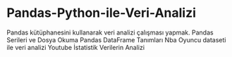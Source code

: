 # Pandas-Python-ile-Veri-Analizi
Pandas kütüphanesini kullanarak veri analizi çalışması yapmak.
Pandas Serileri ve Dosya Okuma
Pandas DataFrame Tanımları
Nba Oyuncu dataseti ile veri analizi
Youtube İstatistik Verilerin Analizi
